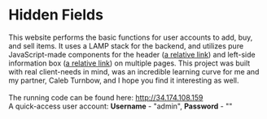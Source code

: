 # Hidden Fields
This website performs the basic functions for user accounts to add, buy, and sell items. It uses a LAMP stack for the backend, and utilizes pure JavaScript-made components for the header ([a relative link](header.js)) and left-side information box ([a relative link](infobox.js)) on multiple pages. This project was built with real client-needs in mind, was an incredible learning curve for me and my partner, Caleb Turnbow, and I hope you find it interesting as well.</br>
</br>
The running code can be found here: http://34.174.108.159</br>
A quick-access user account: <b>Username</b> - "admin", <b>Password</b> - ""